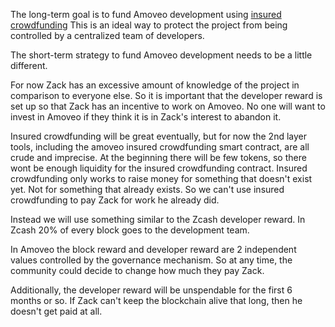 The long-term goal is to fund Amoveo development using [insured crowdfunding](../use-cases-and-ideas/insured_crowdfund.md)
This is an ideal way to protect the project from being controlled by a centralized team of developers.

The short-term strategy to fund Amoveo development needs to be a little different.

For now Zack has an excessive amount of knowledge of the project in comparison to everyone else. So it is important that the developer reward is set up so that Zack has an incentive to work on Amoveo.
No one will want to invest in Amoveo if they think it is in Zack's interest to abandon it.

Insured crowdfunding will be great eventually, but for now the 2nd layer tools, including the amoveo insured crowdfunding smart contract, are all crude and imprecise.
At the beginning there will be few tokens, so there wont be enough liquidity for the insured crowdfunding contract.
Insured crowdfunding only works to raise money for something that doesn't exist yet. Not for something that already exists. So we can't use insured crowdfunding to pay Zack for work he already did.

Instead we will use something similar to the Zcash developer reward.
In Zcash 20% of every block goes to the development team.

In Amoveo the block reward and developer reward are 2 independent values controlled by the governance mechanism. So at any time, the community could decide to change how much they pay Zack.

Additionally, the developer reward will be unspendable for the first 6 months or so.
If Zack can't keep the blockchain alive that long, then he doesn't get paid at all.